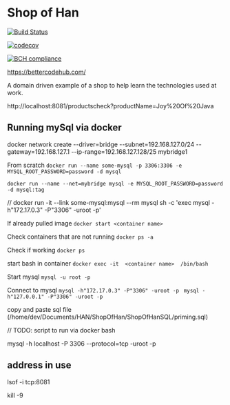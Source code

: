# Shop of Han

[![Build Status](https://travis-ci.org/hanfak/ShopOfHan.svg?branch=master)](https://travis-ci.org/hanfak/ShopOfHan)

[![codecov](https://codecov.io/gh/hanfak/ShopOfHan/branch/master/graph/badge.svg)](https://codecov.io/gh/hanfak/ShopOfHan)


[![BCH compliance](https://bettercodehub.com/edge/badge/hanfak/ShopOfHan?branch=master)](https://bettercodehub.com/)

https://bettercodehub.com/

A domain driven example of a shop to help learn the technologies used at work.

http://localhost:8081/productscheck?productName=Joy%20Of%20Java


## Running mySql via docker

docker network create --driver=bridge --subnet=192.168.127.0/24 --gateway=192.168.127.1 --ip-range=192.168.127.128/25 mybridge1


From scratch
`docker run --name some-mysql -p 3306:3306 -e MYSQL_ROOT_PASSWORD=password -d mysql`


`docker run --name --net=mybridge mysql -e MYSQL_ROOT_PASSWORD=password -d mysql:tag`

// docker run -it --link some-mysql:mysql --rm mysql sh -c 'exec  mysql -h"172.17.0.3" -P"3306" -uroot -p' 

If already pulled image
`docker start <container name>`

Check containers that are not running
`docker ps -a`


Check if working
`docker ps`

start bash in container
`docker exec -it  <container name>  /bin/bash `

Start mysql
`mysql -u root -p` 

Connect to mysql
`mysql -h"172.17.0.3" -P"3306" -uroot -p `
`mysql -h"127.0.0.1" -P"3306" -uroot -p `

copy and paste sql file (/home/dev/Documents/HAN/ShopOfHan/ShopOfHanSQL/priming.sql)

// TODO: script to run via docker bash


mysql -h localhost -P 3306 --protocol=tcp -uroot -p


## address in use

lsof -i tcp:8081

kill -9 <pid>